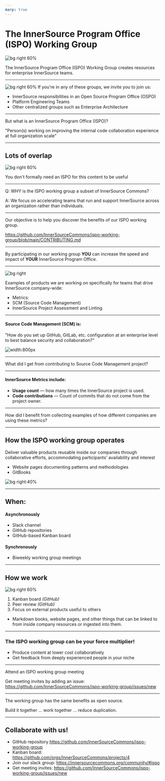 ```yaml
---
marp: true
---
```


# The InnerSource Program Office (ISPO) Working Group
<!---  Slide 2: Opening Statement --->

![bg right 60%](../assets/innersource-commons.svg)

The InnerSource Program Office (ISPO) Working Group creates resources for enterprise InnerSource teams.

<!--
1. Define an ISPO
2. ...
-->
--- 
<!--- Slide 3 --->
![bg right 60%](../assets/ispo-participants.svg)
If you're in any of these groups, we invite you to join us:

* InnerSource responsibilities in an Open Source Program Office (OSPO)
* Platform Engineering Teams
* Other centralized groups such as Enterprise Architecture
<!-- KEY MESSAGE 3:  -->

--- 
<!--- Slide 4 --->

But what is an InnerSource Program Office (ISPO)?

"Person(s) working on improving the internal code collaboration experience at full organization scale"

<!-- KEY MESSAGE 4:  

Technically, ISPO is an acronym. InnerSource Programs Office. 
Often however, the people doing ISPO related work in a company aren't in their own team. 
They are part of an OSPO, part of a centralized engineering team, maybe they are single person working under a head engineering. 
It is variable... and for our purpoeses though, it is just someone with InnerSource responsibilities (however you define that)
be it on an OSPO, platform engineering, or any other centralized group.

-->

--- 

<!--- Slide 5 --->

## Lots of overlap

![bg right 60%](../assets/working-group-overlap.png)

You don't formally need an ISPO for this content to be useful

<!-- KEY MESSAGE 5:  
Introduce OSPO vs. ISPO. You don't formally need an ISPO for this content to be useful.

-->

--- 
<!--- Slide 8 --->

Q: WHY is the ISPO working group a subset of InnerSource Commons?

A: We focus on accelerating teams that run and support InnerSource across an organization rather than individuals.
<!-- KEY MESSAGE 8:  
WHY: The scope of the InnerSource Programs Office (ISPO) working group is more focused on the teams that run and support InnerSource across an organization rather than guidance for projects or individuals
-->



--- 
<!--- Slide 6 --->

Our objective is to help you discover the benefits of our ISPO working group.

https://github.com/InnerSourceCommons/ispo-working-group/blob/main/CONTRIBUTING.md



<!-- KEY MESSAGE 6:  

https://github.com/InnerSourceCommons/ispo-working-group/blob/main/CONTRIBUTING.md
-->

--- 
<!--- Slide 7 --->

By participating in our working group 
**YOU** can increase the speed and impact of **YOUR** InnerSource Program Office.

<!-- KEY MESSAGE 7:  
By participating in our working group we can increase the speed and impact of your InnerSource Program Office.

NO eat your brocolli speech. Benefits are to the individual.
-->



--- 
<!--- Slide 9 --->
![bg right](../assets/gqm-landing-page.png)

Examples of products we are working on specifically for teams that drive InnerSource company-wide:

- Metrics: 
- SCM (Source Code Management)
- InnerSource Project Assessment and Linting

<!-- KEY MESSAGE 9:  
Focus is to support the people/teams that do InnerSource organization-wide
These are all areas where many people in the working group have tried different things, have different lessons to share, 
and want to hear how things they are actively considering have worked out at other companies. 
-->
--- 

<!--- Slide 10--->

#### Source Code Management (SCM) is: 

"How do you set up GitHub, GitLab, etc. configuration at an enterprise level to best balance security and collaboration?"

![width:800px](../assets/SCM-table-screenshot.png)

<!-- KEY MESSAGE 10:  
What is source control management
-->

---
<!--- Slide 11 --->

What did I get from contributing to Source Code Management project?

<!-- KEY MESSAGE 11:  
 Why did I contribute to Source Code Management project (Justin)
 1. Get more value from hard won lessons by sharing them with others externally. 
 2. Want my perspective in external resources so I can refer to it rather than it just being Justin's opinion in an email.
 3. Want to confirm my opinion is aligned with others who have struggled through this at their company as this makes me more confident when I make a position internally. 
 4. Sharing makes it more likely InnerSource Commons people give you feedback on unrelated areas. They are more likely to spend their time on you.
-->

--- 

<!--- Slide 12--->

#### InnerSource Metrics include: 

* **Usage count** — how many times the InnerSource project is used.
* **Code contributions** — Count of commits that do not come from the project owner. 

<!-- KEY MESSAGE 12:  
Are the the metrics being collected, why, and give examples of different companies?
-->

---
<!--- Slide 13 --->

How did I benefit from collecting examples of how different companies are using these metrics?

<!-- KEY MESSAGE 12:  
 (Jeff)

I built connections with people facing the same challenges as me. As a result of contributing to the metrics project, I have a network of people I can reach out to when I have questions or need advice.

My future self will also benefit when it comes time to begin measuring InnerSource projects at my company. I will have a list of metrics that have been used by other companies, and I will know who to reach out to for advice.
 
-->

--- 
<!--- Slide 14 --->

## How the ISPO working group operates

Deliver valuable products reusable inside our companies through collaborative efforts, accommodating participants' availability and interest

- Website pages documenting patterns and methodologies
- GitBooks

![bg right:40%](../assets/managing-innersource-projects-cover.jpg)

<!-- KEY MESSAGE 14: How: How the working group operates, and how the audience can contribute in ways that maximize the benefits of the working group for their own needs -->

--- 
<!--- Slide 15 --->

## When:

#### Asynchronously
- Slack channel
- GitHub repositories 
- GitHub-based Kanban board

#### Synchronously
- Biweekly working group meetings 

<!-- KEY MESSAGE 15: People can attend each biweekly meeting, or work asynchronously, or drop in when available. -->

--- 
<!--- Slide 16 --->

## How we work

![bg right 60%](../assets/ways-to-contribute.png)

1. Kanban board _(GitHub)_
2. Peer review _(GitHub)_
3. Focus on external products useful to others
  - Markdown books, website pages, and other things that can be linked to from inside company resources or ingested into them.

<!-- KEY MESSAGE 16: All projects within the working group undergo peer review as they progress through the Kanban board -->

---
<!---  Slide 17: Closing Point of View --->
### The ISPO working group can be your force multiplier!

- Produce content at lower cost collaboratively
- Get feedback from deeply experienced people in your niche

<!-- KEY MESSAGE 17: "We want people to take the work in their company backlog and align it to what is being contributed in this working group.
E.g. in peoples' company backlog there are tickets that talk about them working and building this out in the InnerSource Commons." -->

---
<!---  Slide 18: Specific Action --->

Attend an ISPO working group meeting

Get meeting invites by adding an issue: https://github.com/InnerSourceCommons/ispo-working-group/issues/new

<!-- KEY MESSAGE 18: DO THIS ONE THING RIGHT NOW -->


---
<!---  Slide 19: Benefits of Action --->

The working group has the same benefits as open source. 


Build it together ... work together ... reduce duplication.

<!-- "You should know this already - same benefits as open source.
Build it together ... work together ... reduce duplication.
Run our InnerSource programs as a collective open source project." -->

---
<!---  Slide 19: Closing Statement --->

## Collaborate with us!

- GitHub repository https://github.com/InnerSourceCommons/ispo-working-group 
- Kanban board: https://github.com/orgs/InnerSourceCommons/projects/4 
- Join our slack group: https://innersourcecommons.org/community/#ispo 
- Get meeting invites: https://github.com/InnerSourceCommons/ispo-working-group/issues/new
